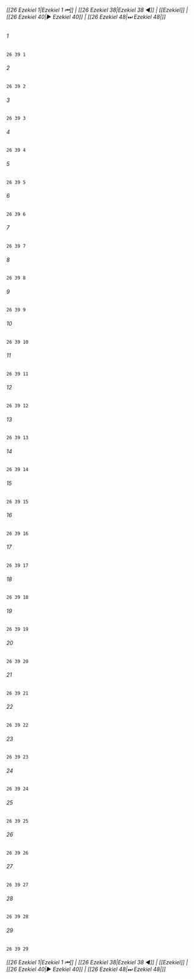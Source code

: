
###### [[26 Ezekiel 1|Ezekiel 1 ⏮]] | [[26 Ezekiel 38|Ezekiel 38 ◀]] | [[Ezekiel]] | [[26 Ezekiel 40|▶ Ezekiel 40]] | [[26 Ezekiel 48|⏭ Ezekiel 48|]]

###### 1
``` verse
26 39 1 
```
###### 2
``` verse
26 39 2 
```
###### 3
``` verse
26 39 3 
```
###### 4
``` verse
26 39 4 
```
###### 5
``` verse
26 39 5 
```
###### 6
``` verse
26 39 6 
```
###### 7
``` verse
26 39 7 
```
###### 8
``` verse
26 39 8 
```
###### 9
``` verse
26 39 9 
```
###### 10
``` verse
26 39 10 
```
###### 11
``` verse
26 39 11 
```
###### 12
``` verse
26 39 12 
```
###### 13
``` verse
26 39 13 
```
###### 14
``` verse
26 39 14 
```
###### 15
``` verse
26 39 15 
```
###### 16
``` verse
26 39 16 
```
###### 17
``` verse
26 39 17 
```
###### 18
``` verse
26 39 18 
```
###### 19
``` verse
26 39 19 
```
###### 20
``` verse
26 39 20 
```
###### 21
``` verse
26 39 21 
```
###### 22
``` verse
26 39 22 
```
###### 23
``` verse
26 39 23 
```
###### 24
``` verse
26 39 24 
```
###### 25
``` verse
26 39 25 
```
###### 26
``` verse
26 39 26 
```
###### 27
``` verse
26 39 27 
```
###### 28
``` verse
26 39 28 
```
###### 29
``` verse
26 39 29 
```

###### [[26 Ezekiel 1|Ezekiel 1 ⏮]] | [[26 Ezekiel 38|Ezekiel 38 ◀]] | [[Ezekiel]] | [[26 Ezekiel 40|▶ Ezekiel 40]] | [[26 Ezekiel 48|⏭ Ezekiel 48|]]

